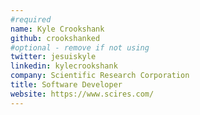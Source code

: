 ```yaml
---
#required
name: Kyle Crookshank
github: crookshanked
#optional - remove if not using
twitter: jesuiskyle
linkedin: kylecrookshank
company: Scientific Research Corporation
title: Software Developer
website: https://www.scires.com/
---
```

